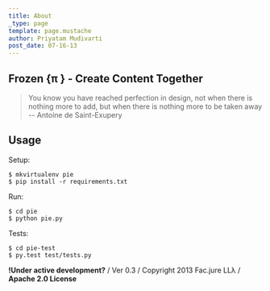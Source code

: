 ```yaml
---
title: About
_type: page
template: page.mustache
author: Priyatam Mudivarti
post_date: 07-16-13
---
```


## Frozen &#123;&pi; &#125; - Create Content Together

> You know you have reached perfection in design, not when there is nothing more to add, but when there is nothing more to be taken away -- Antoine de Saint-Exupery

## Usage

Setup:

    $ mkvirtualenv pie
    $ pip install -r requirements.txt

Run:

    $ cd pie
    $ python pie.py

Tests:

    $ cd pie-test
    $ py.test test/tests.py

**!Under active development?** / Ver 0.3 / Copyright 2013 Fac.jure LL&#955; / **Apache 2.0 License**
